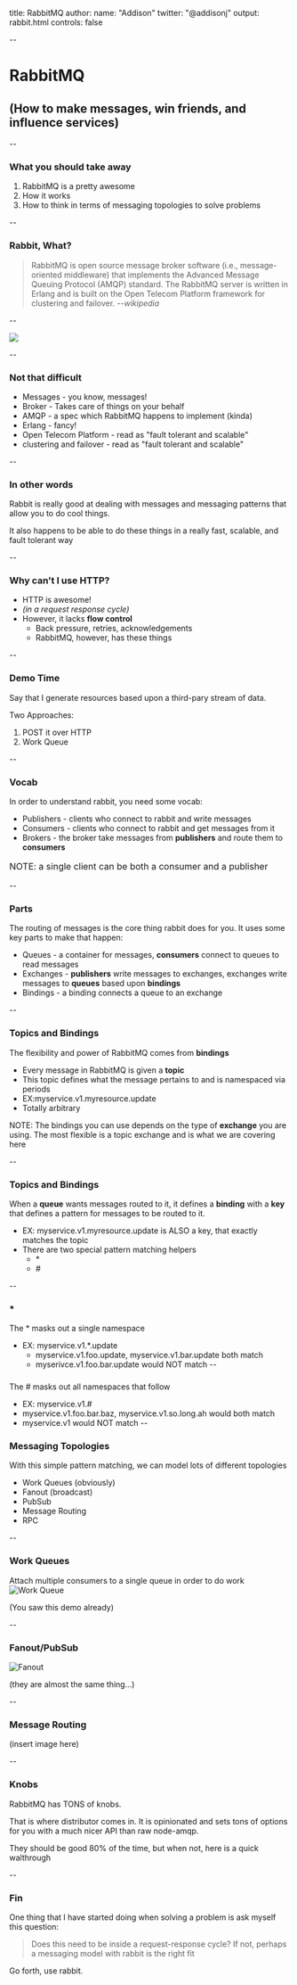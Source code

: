 title: RabbitMQ
author:
  name: "Addison"
  twitter: "@addisonj"
output: rabbit.html
controls: false

--

# RabbitMQ
## (How to make messages, win friends, and influence services)

--
### What you should take away
1. RabbitMQ is a pretty awesome
2. How it works
3. How to think in terms of messaging topologies to solve problems

--

### Rabbit, What?

> RabbitMQ is open source message broker software (i.e., message-oriented middleware) that implements the Advanced Message Queuing Protocol (AMQP) standard.
> The RabbitMQ server is written in Erlang and is built on the Open Telecom Platform framework for clustering and failover.
> <cite> --wikipedia </cite>

--

<img src="./images/words.jpg" style="margin-left: auto; margin-right: auto; display: block"/>

--
### Not that difficult

* Messages - you know, messages!
* Broker - Takes care of things on your behalf
* AMQP - a spec which RabbitMQ happens to implement (kinda)
* Erlang - fancy!
* Open Telecom Platform - read as "fault tolerant and scalable"
* clustering and failover - read as "fault tolerant and scalable"

--
### In other words

Rabbit is really good at dealing with messages and messaging
patterns that allow you to do cool things.

It also happens to be able to do these things in a really
fast, scalable, and fault tolerant way

--
### Why can't I use HTTP?

* HTTP is awesome!
* _(in a request response cycle)_
* However, it lacks __flow control__
  * Back pressure, retries, acknowledgements
  * RabbitMQ, however, has these things

--
### Demo Time
Say that I generate resources based upon a third-pary stream of data.

Two Approaches:

1. POST it over HTTP
2. Work Queue

--
###  Vocab
In order to understand rabbit, you need some vocab:

* Publishers - clients who connect to rabbit and write messages
* Consumers - clients who connect to rabbit and get messages from it
* Brokers - the broker take messages from **publishers** and route them to **consumers**

<p style="font-size:16px"> NOTE: a single client can be both a consumer and a publisher </p>

--
###  Parts
The routing of messages is the core thing rabbit does for you. It uses some key parts to make that happen:

* Queues - a container for messages, **consumers** connect to queues to read messages
* Exchanges - **publishers** write messages to exchanges, exchanges write messages to **queues** based upon **bindings**
* Bindings - a binding connects a queue to an exchange

--
###  Topics and Bindings
The flexibility and power of RabbitMQ comes from **bindings**

* Every message in RabbitMQ is given a **topic**
* This topic defines what the message pertains to and is namespaced via periods
* EX:myservice.v1.myresource.update
* Totally arbitrary

<span style="font-size:14px"> NOTE: The bindings you can use depends on the type of <strong>exchange</strong> you are using. The most flexible is a topic exchange and is what we are covering here </span>

--
###  Topics and Bindings

When a **queue** wants messages routed to it, it defines a **binding** with a **key** that defines a pattern for messages
to be routed to it.

* EX: myservice.v1.myresource.update is ALSO a key, that exactly matches the topic
* There are two special pattern matching helpers
  * \*
  * \#

--
### \*
The \* masks out a single namespace

* EX: myservice.v1.\*.update
  * myservice.v1.foo.update, myservice.v1.bar.update both match
  * myserivce.v1.foo.bar.update would NOT match
--
### #
The # masks out all namespaces that follow

* EX: myservice.v1.#
 * myservice.v1.foo.bar.baz, myservice.v1.so.long.ah would both match
 * myservice.v1 would NOT match
--
### Messaging Topologies
With this simple pattern matching, we can model lots of different topologies

* Work Queues (obviously)
* Fanout (broadcast)
* PubSub
* Message Routing
* RPC

--
### Work Queues
Attach multiple consumers to a single queue in order to do work
![Work Queue](./images/work-queue.png)

(You saw this demo already)

--
### Fanout/PubSub
![Fanout](./images/fanout.png)

(they are almost the same thing...)

--
### Message Routing

(insert image here)

--
### Knobs
RabbitMQ has TONS of knobs.

That is where distributor comes in. It is opinionated and sets tons of options for you with a much nicer API than raw node-amqp.

They should be good 80% of the time, but when not, here is a quick walthrough

--
### Fin

One thing that I have started doing when solving a problem is ask myself this question:
> Does this need to be inside a request-response cycle?
If not, perhaps a messaging model with rabbit is the right fit

Go forth, use rabbit.




